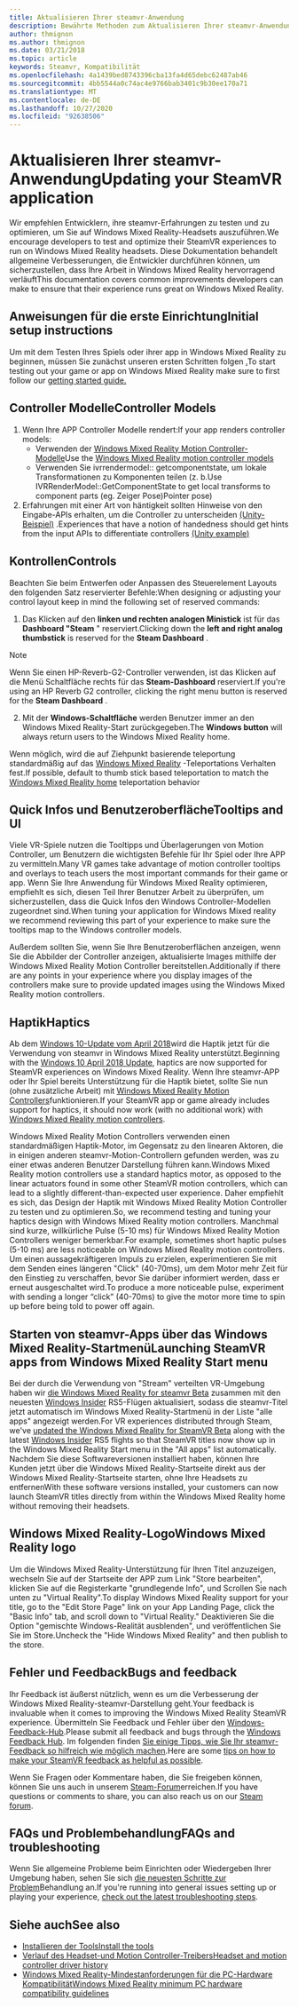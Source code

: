 ```yaml
---
title: Aktualisieren Ihrer steamvr-Anwendung
description: Bewährte Methoden zum Aktualisieren Ihrer steamvr-Anwendung, um die Kompatibilität mit Windows Mixed Reality-Headsets zu maximieren.
author: thmignon
ms.author: thmignon
ms.date: 03/21/2018
ms.topic: article
keywords: Steamvr, Kompatibilität
ms.openlocfilehash: 4a1439bed8743396cba13fa4d65debc62487ab46
ms.sourcegitcommit: 4bb5544a0c74ac4e9766bab3401c9b30ee170a71
ms.translationtype: MT
ms.contentlocale: de-DE
ms.lasthandoff: 10/27/2020
ms.locfileid: "92638506"
---
```

# <a name="updating-your-steamvr-application"></a><span data-ttu-id="e02e8-104">Aktualisieren Ihrer steamvr-Anwendung</span><span class="sxs-lookup"><span data-stu-id="e02e8-104">Updating your SteamVR application</span></span>
<span data-ttu-id="e02e8-105">Wir empfehlen Entwicklern, ihre steamvr-Erfahrungen zu testen und zu optimieren, um Sie auf Windows Mixed Reality-Headsets auszuführen.</span><span class="sxs-lookup"><span data-stu-id="e02e8-105">We encourage developers to test and optimize their SteamVR experiences to run on Windows Mixed Reality headsets.</span></span> <span data-ttu-id="e02e8-106">Diese Dokumentation behandelt allgemeine Verbesserungen, die Entwickler durchführen können, um sicherzustellen, dass Ihre Arbeit in Windows Mixed Reality hervorragend verläuft</span><span class="sxs-lookup"><span data-stu-id="e02e8-106">This documentation covers common improvements developers can make to ensure that their experience runs great on Windows Mixed Reality.</span></span>

## <a name="initial-setup-instructions"></a><span data-ttu-id="e02e8-107">Anweisungen für die erste Einrichtung</span><span class="sxs-lookup"><span data-stu-id="e02e8-107">Initial setup instructions</span></span>

<span data-ttu-id="e02e8-108">Um mit dem Testen Ihres Spiels oder ihrer app in Windows Mixed Reality zu beginnen, müssen Sie zunächst unseren ersten Schritten folgen [.](https://aka.ms/WindowsMixedRealitySteamVR)</span><span class="sxs-lookup"><span data-stu-id="e02e8-108">To start testing out your game or app on Windows Mixed Reality make sure to first follow our [getting started guide.](https://aka.ms/WindowsMixedRealitySteamVR)</span></span>

## <a name="controller-models"></a><span data-ttu-id="e02e8-109">Controller Modelle</span><span class="sxs-lookup"><span data-stu-id="e02e8-109">Controller Models</span></span>
1. <span data-ttu-id="e02e8-110">Wenn Ihre APP Controller Modelle rendert:</span><span class="sxs-lookup"><span data-stu-id="e02e8-110">If your app renders controller models:</span></span>
    * <span data-ttu-id="e02e8-111">Verwenden der [Windows Mixed Reality Motion Controller-Modelle](../../design/motion-controllers.md#rendering-the-motion-controller-model)</span><span class="sxs-lookup"><span data-stu-id="e02e8-111">Use the [Windows Mixed Reality motion controller models](../../design/motion-controllers.md#rendering-the-motion-controller-model)</span></span>
    * <span data-ttu-id="e02e8-112">Verwenden Sie ivrrendermodel:: getcomponentstate, um lokale Transformationen zu Komponenten teilen (z. b.</span><span class="sxs-lookup"><span data-stu-id="e02e8-112">Use IVRRenderModel::GetComponentState to get local transforms to component parts (eg.</span></span> <span data-ttu-id="e02e8-113">Zeiger Pose)</span><span class="sxs-lookup"><span data-stu-id="e02e8-113">Pointer pose)</span></span>
2. <span data-ttu-id="e02e8-114">Erfahrungen mit einer Art von häntigkeit sollten Hinweise von den Eingabe-APIs erhalten, um die Controller zu unterscheiden [(Unity-Beispiel)](../unity/gestures-and-motion-controllers-in-unity.md#unity-buttonaxis-mapping-table) .</span><span class="sxs-lookup"><span data-stu-id="e02e8-114">Experiences that have a notion of handedness should get hints from the input APIs to differentiate controllers [(Unity example)](../unity/gestures-and-motion-controllers-in-unity.md#unity-buttonaxis-mapping-table)</span></span>

## <a name="controls"></a><span data-ttu-id="e02e8-115">Kontrollen</span><span class="sxs-lookup"><span data-stu-id="e02e8-115">Controls</span></span>

<span data-ttu-id="e02e8-116">Beachten Sie beim Entwerfen oder Anpassen des Steuerelement Layouts den folgenden Satz reservierter Befehle:</span><span class="sxs-lookup"><span data-stu-id="e02e8-116">When designing or adjusting your control layout keep in mind the following set of reserved commands:</span></span>
1. <span data-ttu-id="e02e8-117">Das Klicken auf den **linken und rechten analogen Ministick** ist für das **Dashboard "Steam** " reserviert.</span><span class="sxs-lookup"><span data-stu-id="e02e8-117">Clicking down the **left and right analog thumbstick** is reserved for the **Steam Dashboard** .</span></span>

> [!NOTE]
> <span data-ttu-id="e02e8-118">Wenn Sie einen HP-Reverb-G2-Controller verwenden, ist das Klicken auf die Menü Schaltfläche rechts für das **Steam-Dashboard** reserviert.</span><span class="sxs-lookup"><span data-stu-id="e02e8-118">If you're using an HP Reverb G2 controller, clicking the right menu button is reserved for the **Steam Dashboard** .</span></span>

2. <span data-ttu-id="e02e8-119">Mit der **Windows-Schaltfläche** werden Benutzer immer an den Windows Mixed Reality-Start zurückgegeben.</span><span class="sxs-lookup"><span data-stu-id="e02e8-119">The **Windows button** will always return users to the Windows Mixed Reality home.</span></span>

<span data-ttu-id="e02e8-120">Wenn möglich, wird die auf Ziehpunkt basierende teleportung standardmäßig auf das [Windows Mixed Reality](../../discover/navigating-the-windows-mixed-reality-home.md#getting-around-your-home) -Teleportations Verhalten fest.</span><span class="sxs-lookup"><span data-stu-id="e02e8-120">If possible, default to thumb stick based teleportation to match the [Windows Mixed Reality home](../../discover/navigating-the-windows-mixed-reality-home.md#getting-around-your-home) teleportation behavior</span></span>

## <a name="tooltips-and-ui"></a><span data-ttu-id="e02e8-121">Quick Infos und Benutzeroberfläche</span><span class="sxs-lookup"><span data-stu-id="e02e8-121">Tooltips and UI</span></span>

<span data-ttu-id="e02e8-122">Viele VR-Spiele nutzen die Tooltipps und Überlagerungen von Motion Controller, um Benutzern die wichtigsten Befehle für Ihr Spiel oder Ihre APP zu vermitteln.</span><span class="sxs-lookup"><span data-stu-id="e02e8-122">Many VR games take advantage of motion controller tooltips and overlays to teach users the most important commands for their game or app.</span></span> <span data-ttu-id="e02e8-123">Wenn Sie Ihre Anwendung für Windows Mixed Reality optimieren, empfiehlt es sich, diesen Teil Ihrer Benutzer Arbeit zu überprüfen, um sicherzustellen, dass die Quick Infos den Windows Controller-Modellen zugeordnet sind.</span><span class="sxs-lookup"><span data-stu-id="e02e8-123">When tuning your application for Windows Mixed reality we recommend reviewing this part of your experience to make sure the tooltips map to the Windows controller models.</span></span>

<span data-ttu-id="e02e8-124">Außerdem sollten Sie, wenn Sie Ihre Benutzeroberflächen anzeigen, wenn Sie die Abbilder der Controller anzeigen, aktualisierte Images mithilfe der Windows Mixed Reality Motion Controller bereitstellen.</span><span class="sxs-lookup"><span data-stu-id="e02e8-124">Additionally if there are any points in your experience where you display images of the controllers make sure to provide updated images using the Windows Mixed Reality motion controllers.</span></span>

## <a name="haptics"></a><span data-ttu-id="e02e8-125">Haptik</span><span class="sxs-lookup"><span data-stu-id="e02e8-125">Haptics</span></span>

<span data-ttu-id="e02e8-126">Ab dem [Windows 10-Update vom April 2018](https://docs.microsoft.com/windows/mixed-reality/enthusiast-guide/release-notes-april-2018)wird die Haptik jetzt für die Verwendung von steamvr in Windows Mixed Reality unterstützt.</span><span class="sxs-lookup"><span data-stu-id="e02e8-126">Beginning with the [Windows 10 April 2018 Update](https://docs.microsoft.com/windows/mixed-reality/enthusiast-guide/release-notes-april-2018), haptics are now supported for SteamVR experiences on Windows Mixed Reality.</span></span> <span data-ttu-id="e02e8-127">Wenn Ihre steamvr-APP oder Ihr Spiel bereits Unterstützung für die Haptik bietet, sollte Sie nun (ohne zusätzliche Arbeit) mit [Windows Mixed Reality Motion Controllers](../../design/motion-controllers.md)funktionieren.</span><span class="sxs-lookup"><span data-stu-id="e02e8-127">If your SteamVR app or game already includes support for haptics, it should now work (with no additional work) with [Windows Mixed Reality motion controllers](../../design/motion-controllers.md).</span></span>

<span data-ttu-id="e02e8-128">Windows Mixed Reality Motion Controllers verwenden einen standardmäßigen Haptik-Motor, im Gegensatz zu den linearen Aktoren, die in einigen anderen steamvr-Motion-Controllern gefunden werden, was zu einer etwas anderen Benutzer Darstellung führen kann.</span><span class="sxs-lookup"><span data-stu-id="e02e8-128">Windows Mixed Reality motion controllers use a standard haptics motor, as opposed to the linear actuators found in some other SteamVR motion controllers, which can lead to a slightly different-than-expected user experience.</span></span> <span data-ttu-id="e02e8-129">Daher empfiehlt es sich, das Design der Haptik mit Windows Mixed Reality Motion Controller zu testen und zu optimieren.</span><span class="sxs-lookup"><span data-stu-id="e02e8-129">So, we recommend testing and tuning your haptics design with Windows Mixed Reality motion controllers.</span></span> <span data-ttu-id="e02e8-130">Manchmal sind kurze, willkürliche Pulse (5-10 ms) für Windows Mixed Reality Motion Controllers weniger bemerkbar.</span><span class="sxs-lookup"><span data-stu-id="e02e8-130">For example, sometimes short haptic pulses (5-10 ms) are less noticeable on Windows Mixed Reality motion controllers.</span></span> <span data-ttu-id="e02e8-131">Um einen aussagekräftigeren Impuls zu erzielen, experimentieren Sie mit dem Senden eines längeren "Click" (40-70ms), um dem Motor mehr Zeit für den Einstieg zu verschaffen, bevor Sie darüber informiert werden, dass er erneut ausgeschaltet wird.</span><span class="sxs-lookup"><span data-stu-id="e02e8-131">To produce a more noticeable pulse, experiment with sending a longer “click” (40-70ms) to give the motor more time to spin up before being told to power off again.</span></span>

## <a name="launching-steamvr-apps-from-windows-mixed-reality-start-menu"></a><span data-ttu-id="e02e8-132">Starten von steamvr-Apps über das Windows Mixed Reality-Startmenü</span><span class="sxs-lookup"><span data-stu-id="e02e8-132">Launching SteamVR apps from Windows Mixed Reality Start menu</span></span>

<span data-ttu-id="e02e8-133">Bei der durch die Verwendung von "Stream" verteilten VR-Umgebung haben wir [die Windows Mixed Reality for steamvr Beta](https://steamcommunity.com/games/719950/announcements/detail/1687045485866139800) zusammen mit den neuesten [Windows Insider](https://insider.windows.com) RS5-Flügen aktualisiert, sodass die steamvr-Titel jetzt automatisch im Windows Mixed Reality-Startmenü in der Liste "alle apps" angezeigt werden.</span><span class="sxs-lookup"><span data-stu-id="e02e8-133">For VR experiences distributed through Steam, we've [updated the Windows Mixed Reality for SteamVR Beta](https://steamcommunity.com/games/719950/announcements/detail/1687045485866139800) along with the latest [Windows Insider](https://insider.windows.com) RS5 flights so that SteamVR titles now show up in the Windows Mixed Reality Start menu in the "All apps" list automatically.</span></span> <span data-ttu-id="e02e8-134">Nachdem Sie diese Softwareversionen installiert haben, können Ihre Kunden jetzt über die Windows Mixed Reality-Startseite direkt aus der Windows Mixed Reality-Startseite starten, ohne Ihre Headsets zu entfernen</span><span class="sxs-lookup"><span data-stu-id="e02e8-134">With these software versions installed, your customers can now launch SteamVR titles directly from within the Windows Mixed Reality home without removing their headsets.</span></span>

## <a name="windows-mixed-reality-logo"></a><span data-ttu-id="e02e8-135">Windows Mixed Reality-Logo</span><span class="sxs-lookup"><span data-stu-id="e02e8-135">Windows Mixed Reality logo</span></span>

<span data-ttu-id="e02e8-136">Um die Windows Mixed Reality-Unterstützung für Ihren Titel anzuzeigen, wechseln Sie auf der Startseite der APP zum Link "Store bearbeiten", klicken Sie auf die Registerkarte "grundlegende Info", und Scrollen Sie nach unten zu "Virtual Reality".</span><span class="sxs-lookup"><span data-stu-id="e02e8-136">To display Windows Mixed Reality support for your title, go to the "Edit Store Page" link on your App Landing Page, click the "Basic Info" tab, and scroll down to "Virtual Reality."</span></span> <span data-ttu-id="e02e8-137">Deaktivieren Sie die Option "gemischte Windows-Realität ausblenden", und veröffentlichen Sie Sie im Store.</span><span class="sxs-lookup"><span data-stu-id="e02e8-137">Uncheck the "Hide Windows Mixed Reality" and then publish to the store.</span></span>

## <a name="bugs-and-feedback"></a><span data-ttu-id="e02e8-138">Fehler und Feedback</span><span class="sxs-lookup"><span data-stu-id="e02e8-138">Bugs and feedback</span></span>

<span data-ttu-id="e02e8-139">Ihr Feedback ist äußerst nützlich, wenn es um die Verbesserung der Windows Mixed Reality-steamvr-Darstellung geht.</span><span class="sxs-lookup"><span data-stu-id="e02e8-139">Your feedback is invaluable when it comes to improving the Windows Mixed Reality SteamVR experience.</span></span> <span data-ttu-id="e02e8-140">Übermitteln Sie Feedback und Fehler über den [Windows-Feedback-Hub](https://docs.microsoft.com/windows/mixed-reality/enthusiast-guide/filing-feedback).</span><span class="sxs-lookup"><span data-stu-id="e02e8-140">Please submit all feedback and bugs through the [Windows Feedback Hub](https://docs.microsoft.com/windows/mixed-reality/enthusiast-guide/filing-feedback).</span></span> <span data-ttu-id="e02e8-141">Im folgenden finden [Sie einige Tipps, wie Sie Ihr steamvr-Feedback so hilfreich wie möglich machen](https://docs.microsoft.com/windows/mixed-reality/enthusiast-guide/using-steamvr-with-windows-mixed-reality#sharing-feedback-on-steamvr).</span><span class="sxs-lookup"><span data-stu-id="e02e8-141">Here are some [tips on how to make your SteamVR feedback as helpful as possible](https://docs.microsoft.com/windows/mixed-reality/enthusiast-guide/using-steamvr-with-windows-mixed-reality#sharing-feedback-on-steamvr).</span></span>

<span data-ttu-id="e02e8-142">Wenn Sie Fragen oder Kommentare haben, die Sie freigeben können, können Sie uns auch in unserem [Steam-Forum](https://steamcommunity.com/app/719950/discussions/)erreichen.</span><span class="sxs-lookup"><span data-stu-id="e02e8-142">If you have questions or comments to share, you can also reach us on our [Steam forum](https://steamcommunity.com/app/719950/discussions/).</span></span>

## <a name="faqs-and-troubleshooting"></a><span data-ttu-id="e02e8-143">FAQs und Problembehandlung</span><span class="sxs-lookup"><span data-stu-id="e02e8-143">FAQs and troubleshooting</span></span>

<span data-ttu-id="e02e8-144">Wenn Sie allgemeine Probleme beim Einrichten oder Wiedergeben Ihrer Umgebung haben, sehen Sie sich [die neuesten Schritte zur Problem](https://docs.microsoft.com/windows/mixed-reality/enthusiast-guide/troubleshooting-windows-mixed-reality#steamvr)Behandlung an.</span><span class="sxs-lookup"><span data-stu-id="e02e8-144">If you're running into general issues setting up or playing your experience, [check out the latest troubleshooting steps](https://docs.microsoft.com/windows/mixed-reality/enthusiast-guide/troubleshooting-windows-mixed-reality#steamvr).</span></span>

## <a name="see-also"></a><span data-ttu-id="e02e8-145">Siehe auch</span><span class="sxs-lookup"><span data-stu-id="e02e8-145">See also</span></span>
* [<span data-ttu-id="e02e8-146">Installieren der Tools</span><span class="sxs-lookup"><span data-stu-id="e02e8-146">Install the tools</span></span>](../install-the-tools.md)
* [<span data-ttu-id="e02e8-147">Verlauf des Headset-und Motion Controller-Treibers</span><span class="sxs-lookup"><span data-stu-id="e02e8-147">Headset and motion controller driver history</span></span>](https://docs.microsoft.com/windows/mixed-reality/enthusiast-guide/mixed-reality-software)
* [<span data-ttu-id="e02e8-148">Windows Mixed Reality-Mindestanforderungen für die PC-Hardware Kompatibilität</span><span class="sxs-lookup"><span data-stu-id="e02e8-148">Windows Mixed Reality minimum PC hardware compatibility guidelines</span></span>](https://docs.microsoft.com/windows/mixed-reality/enthusiast-guide/windows-mixed-reality-minimum-pc-hardware-compatibility-guidelines)
